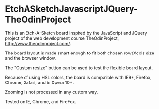 # EtchASketchJavascriptJQuery-TheOdinProject

This is an Etch-A-Sketch board inspired by the JavaScript and JQuery project of the web development course TheOdinProject, http://www.theodinproject.com/. 

The board layout is made smart enough to fit both chosen rowsXcols size and the browser window.

The "Custom resize" button can be used to test the flexible board layout.

Because of using HSL colors, the board is compatible with IE9+, Firefox, Chrome, Safari, and in Opera 10+. 

Zooming is not processed in any custom way.

Tested on IE, Chrome, and FireFox.
